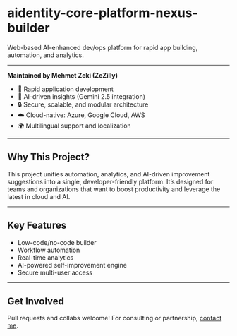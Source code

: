 # aidentity-core-platform-nexus-builder

Web-based AI-enhanced dev/ops platform for rapid app building, automation, and analytics.

---

**Maintained by Mehmet Zeki (ZeZilly)**

- 🚀 Rapid application development
- 🤖 AI-driven insights (Gemini 2.5 integration)
- 🔒 Secure, scalable, and modular architecture
- ☁️ Cloud-native: Azure, Google Cloud, AWS
- 🌍 Multilingual support and localization

---

## Why This Project?
This project unifies automation, analytics, and AI-driven improvement suggestions into a single, developer-friendly platform. It’s designed for teams and organizations that want to boost productivity and leverage the latest in cloud and AI.

---

## Key Features
- Low-code/no-code builder
- Workflow automation
- Real-time analytics
- AI-powered self-improvement engine
- Secure multi-user access

---

## Get Involved
Pull requests and collabs welcome! For consulting or partnership, [contact me](mailto:mzogz@hotmail.com).

